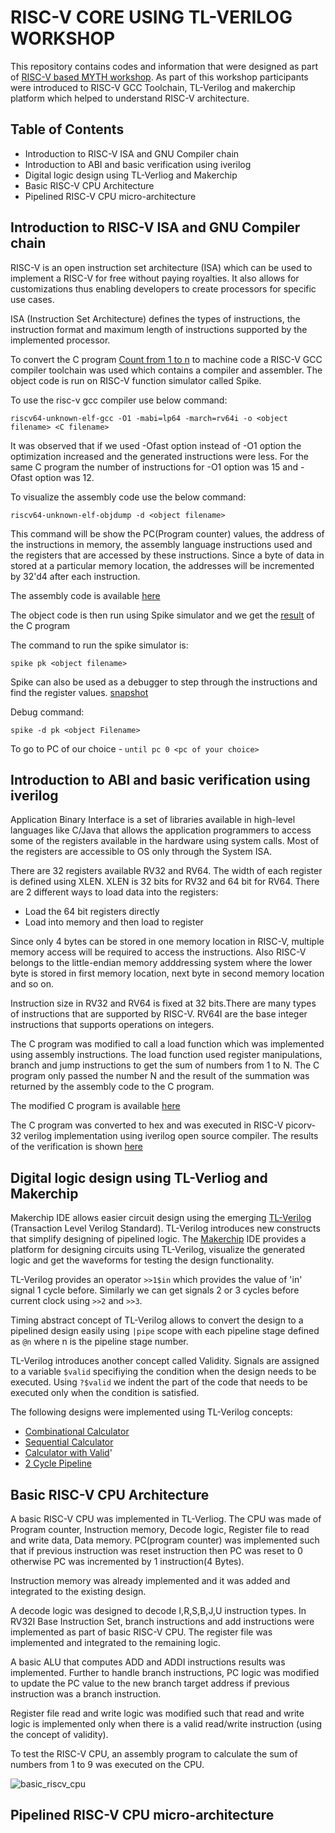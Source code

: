 # RISC-V CORE USING TL-VERILOG WORKSHOP
This repository contains codes and information that were designed as part of [RISC-V based MYTH workshop](https://www.vlsisystemdesign.com/riscv-based-myth/). As part of this workshop participants were introduced to RISC-V GCC Toolchain, TL-Verilog and makerchip platform which helped to understand RISC-V architecture.
## Table of Contents
- Introduction to RISC-V ISA and GNU Compiler chain
- Introduction to ABI and basic verification using iverilog
- Digital logic design using TL-Verliog and Makerchip
- Basic RISC-V CPU Architecture
- Pipelined RISC-V CPU micro-architecture
## Introduction to RISC-V ISA and GNU Compiler chain
RISC-V is an open instruction set architecture (ISA) which can be used to implement a RISC-V for free without paying royalties. It also allows for customizations thus enabling developers to create processors for specific use cases.

ISA (Instruction Set Architecture) defines the types of instructions, the instruction format and maximum length of instructions supported by the implemented processor.

To convert the C program [Count from 1 to n](Day1/Code/C_program_count_to_n.png) to machine code a RISC-V GCC compiler toolchain was used which contains a compiler and assembler. The object code is run on RISC-V function simulator called Spike.

To use the risc-v gcc compiler use below command: 

`riscv64-unknown-elf-gcc -O1 -mabi=lp64 -march=rv64i -o <object filename> <C filename>`

It was observed that if we used -Ofast option instead of -O1 option the optimization increased and the generated instructions were less. For the same C program the number of instructions for -O1 option was 15 and -Ofast option was 12.

To visualize the assembly code use the below command:

`riscv64-unknown-elf-objdump -d <object filename>`

This command will be show the PC(Program counter) values, the address of the instructions in memory, the assembly language instructions used and the registers that are accessed by these instructions.
Since a byte of data in stored at a particular memory location, the addresses will be incremented by 32'd4 after each instruction.

The assembly code is available [here](Day1/assembly_code_with_ofast_option)


The object code is then run using Spike simulator and we get the [result](using_spike_to_run_program.png) of the C program

The command to run the spike simulator is:

`spike pk <object filename>`

Spike can also be used as a debugger to step through the instructions and find the register values. [snapshot](Day1/run_till_100b0_pc.png)

Debug command:

`spike -d pk <object Filename>` 

To go to PC of our choice - `until pc 0 <pc of your choice>`

## Introduction to ABI and basic verification using iverilog
Application Binary Interface is a set of libraries available in high-level languages like C/Java that allows the application programmers to access some of the registers available in the hardware using system calls. Most of the registers are accessible to OS only through the System ISA. 

There are 32 registers available RV32 and RV64. The width of each register is defined using XLEN. XLEN is 32 bits for RV32 and 64 bit for RV64. 
There are 2 different ways to load data into the registers:

- Load the 64 bit registers directly
- Load into memory and then load to register

Since only 4 bytes can be stored in one memory location in RISC-V, multiple memory access will be required to access the instructions. Also RISC-V belongs to the little-endian memory adddressing system where the lower byte is stored in first memory location, next byte in second memory location and so on.

Instruction size in RV32 and RV64 is fixed at 32 bits.There are many types of instructions that are supported by RISC-V. RV64I are the base integer instructions that supports operations on integers.

The C program was modified to call a load function which was implemented using assembly instructions. The load function used register manipulations, branch and jump instructions to get the sum of numbers from 1 to N. The C program only passed the number N and the result of the summation was returned by the assembly code to the C program.

The modified C program is available [here](Day2/1t09_custom_c.png)

The C program was converted to hex and was executed in RISC-V picorv-32 verilog implementation using iverilog open source compiler. The results of the verification is shown [here](Day2/C_program_verification.png)

## Digital logic design using TL-Verliog and Makerchip
Makerchip IDE allows easier circuit design using the emerging [TL-Verilog](https://www.tl-x.org/) (Transaction Level Verilog Standard). TL-Verilog introduces new constructs that simplify designing of pipelined logic. The [Makerchip](https://www.makerchip.com/) IDE provides a platform for designing circuits using TL-Verilog, visualize the generated logic and get the waveforms for testing the design functionality.

TL-Verilog provides an operator `>>1$in` which provides the value of 'in' signal 1 cycle before. Similarly we can get signals 2 or 3 cycles before current clock using `>>2` and `>>3`.

Timing abstract concept of TL-Verilog allows to convert the design to a pipelined design easily using `|pipe` scope with each pipeline stage defined as `@n` 
where n is the pipeline stage number.

TL-Verilog introduces another concept called Validity. Signals are assigned to a variable `$valid` specifiying the condition when the design needs to be executed.
Using `?$valid` we indent the part of the code that needs to be executed only when the condition is satisfied.

The following designs were implemented using TL-Verilog concepts:

- [Combinational Calculator](Day3/combinational_calculator.v)
- [Sequential Calculator](Day3/sequential_calculator.v)
- [Calculator with Valid](Day3/calculator_with_valid.v)'
- [2 Cycle Pipeline](Day3/2_cycle_pipeline.v)

## Basic RISC-V CPU Architecture

A basic RISC-V CPU was implemented in TL-Verliog. The CPU was made of Program counter, Instruction memory, Decode logic, Register file to read and write data, Data memory. PC(program counter) was implemented such that if previous instruction was reset instruction then PC was reset to 0 otherwise PC was incremented by 1 instruction(4 Bytes).

Instruction memory was already implemented and it was added and integrated to the existing design.

A decode logic was designed to decode I,R,S,B,J,U instruction types. In RV32I Base Instruction Set, branch instructions and add instructions were implemented as part of basic RISC-V CPU. The register file was implemented and integrated to the remaining logic. 

A basic ALU that computes ADD and ADDI instructions results was implemented. Further to handle branch instructions, PC logic was modified to update the PC value to the new branch target address if previous instruction was a branch instruction.

Register file read and write logic was modified such that read and write logic is implemented only when there is a valid read/write instruction (using the concept of validity).

To test the RISC-V CPU, an assembly program to calculate the sum of numbers from 1 to 9 was executed on the CPU.

![basic_riscv_cpu](https://github.com/user-attachments/assets/259d2f8c-d24e-427b-b233-715ad4b8019b)

## Pipelined RISC-V CPU micro-architecture































